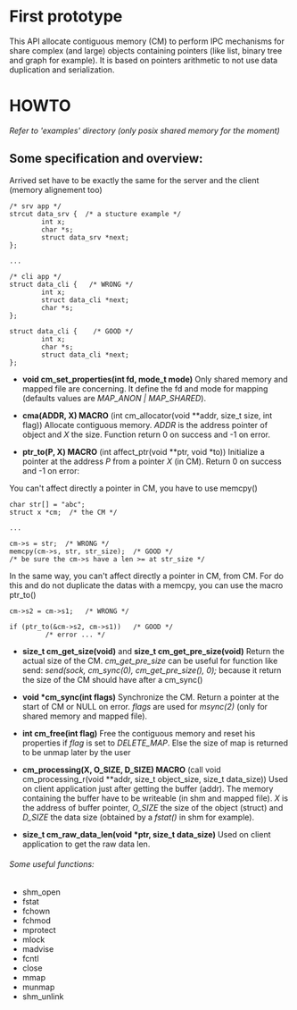 # First prototype
This API allocate contiguous memory (CM) to perform IPC mechanisms for share
complex (and large) objects containing pointers (like list, binary tree and 
graph for example).
It is based on pointers arithmetic to not use data duplication and serialization.

# HOWTO
*Refer to 'examples' directory (only posix shared memory for the moment)*

## Some specification and overview: 
Arrived set have to be exactly the same for the server and the client
(memory alignement too)
```
/* srv app */
strcut data_srv {  /* a stucture example */
        int x;
        char *s;
        struct data_srv *next;
};

...

/* cli app */
struct data_cli {   /* WRONG */
        int x;
        struct data_cli *next;
        char *s;
};

struct data_cli {    /* GOOD */
        int x;
        char *s;
        struct data_cli *next;
};
```

- **void cm\_set\_properties(int fd, mode\_t mode)**
  Only shared memory and mapped file are concerning. It define the fd and mode
  for mapping (defaults values are *MAP\_ANON | MAP\_SHARED*).

- **cma(ADDR, X) MACRO** (int cm\_allocator(void \*\*addr, size\_t size, int flag))
  Allocate contiguous memory. *ADDR* is the address pointer of object and *X* the size.
  Function return 0 on success and -1 on error.

- **ptr\_to(P, X) MACRO** (int affect\_ptr(void \*\*ptr, void \*to))
  Initialize a pointer at the address *P* from a pointer *X* (in CM).
  Return 0 on success and -1 on error:

You can't affect directly a pointer in CM, you have to use memcpy()
```
char str[] = "abc";
struct x *cm;  /* the CM */

...

cm->s = str;  /* WRONG */
memcpy(cm->s, str, str_size);  /* GOOD */
/* be sure the cm->s have a len >= at str_size */
```

In the same way, you can't affect directly a pointer in CM, from CM.
For do this and do not duplicate the datas with a memcpy, you can use the
macro ptr\_to()
```
cm->s2 = cm->s1;   /* WRONG */

if (ptr_to(&cm->s2, cm->s1))   /* GOOD */
         /* error ... */
```

- **size\_t cm\_get\_size(void)** and **size\_t cm\_get\_pre\_size(void)**
  Return the actual size of the CM. *cm\_get\_pre\_size* can be useful for
  function like send: *send(sock, cm\_sync(0), cm\_get\_pre\_size(), 0);* because
  it return the size of the CM should have after a cm\_sync()

- **void \*cm\_sync(int flags)**
  Synchronize the CM. Return a pointer at the start of CM or NULL on error.
  *flags* are used for *msync(2)* (only for shared memory and mapped file).

- **int cm\_free(int flag)**
  Free the contiguous memory and reset his properties if *flag* is set to *DELETE_MAP*.
  Else the size of map is returned to be unmap later by the user 
 
- **cm\_processing(X, O\_SIZE, D\_SIZE) MACRO** (call void cm\_processing\_r(void \*\*addr, size\_t object\_size, size\_t data\_size))
  Used on client application just after getting the buffer (addr). The memory
  containing the buffer have to be writeable (in shm and mapped file).
  *X* is the address of buffer pointer, *O\_SIZE* the size of the object (struct) 
  and *D\_SIZE* the data size (obtained by a *fstat()* in shm for example).

- **size\_t cm\_raw\_data\_len(void \*ptr, size\_t data\_size)** 
  Used on client application to get the raw data len. 

###### Some useful functions:
- shm\_open
- fstat
- fchown
- fchmod
- mprotect
- mlock
- madvise
- fcntl
- close
- mmap
- munmap
- shm_unlink
